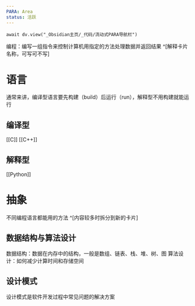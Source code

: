 ```yaml
---
PARA: Area
status: 活跃
---
```

```dataviewjs
await dv.view("_Obsidian主页/_代码/流动式PARA导航栏")
```

编程：编写一组指令来控制计算机用指定的方法处理数据并返回结果 ^[解释卡片名称，可写可不写]

# 语言
通常来讲，编译型语言要先构建（build）后运行（run），解释型不用构建就能运行

## 编译型
[[C]]
[[C++]]

## 解释型
[[Python]]


# 抽象
不同编程语言都能用的方法 ^[内容较多时拆分到新的卡片]

## 数据结构与算法设计
数据结构：数据在内存中的结构，一般是数组、链表、栈、堆、树、图
算法设计：如何减少计算时间和存储空间

## 设计模式
设计模式是软件开发过程中常见问题的解决方案
